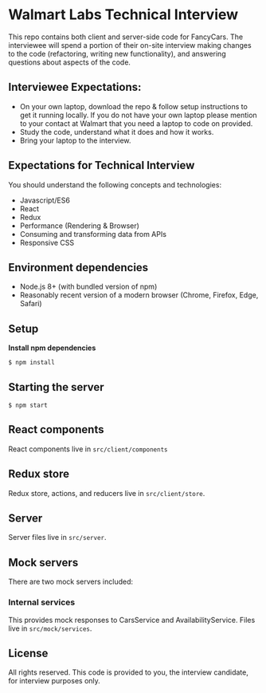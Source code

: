 # Walmart Labs Technical Interview
This repo contains both client and server-side code for FancyCars. The interviewee will spend a portion of their on-site interview making changes to the code (refactoring, writing new functionality), and answering questions about aspects of the code.

## Interviewee Expectations:
- On your own laptop, download the repo & follow setup instructions to get it running locally. If you do not have your own laptop please mention to your contact at Walmart that you need a laptop to code on provided.
- Study the code, understand what it does and how it works.
- Bring your laptop to the interview.

## Expectations for Technical Interview
You should understand the following concepts and technologies:
- Javascript/ES6
- React
- Redux
- Performance (Rendering & Browser)
- Consuming and transforming data from APIs
- Responsive CSS

## Environment dependencies

- Node.js 8+ (with bundled version of npm)
- Reasonably recent version of a modern browser (Chrome, Firefox, Edge, Safari)

## Setup

**Install npm dependencies**

```
$ npm install
```

## Starting the server

```
$ npm start
```

## React components

React components live in `src/client/components`

## Redux store

Redux store, actions, and reducers live in `src/client/store`.

## Server

Server files live in `src/server`.

## Mock servers

There are two mock servers included:

### Internal services

This provides mock responses to CarsService and AvailabilityService. Files live in `src/mock/services`.

## License

All rights reserved. This code is provided to you, the interview candidate, for interview purposes only.
